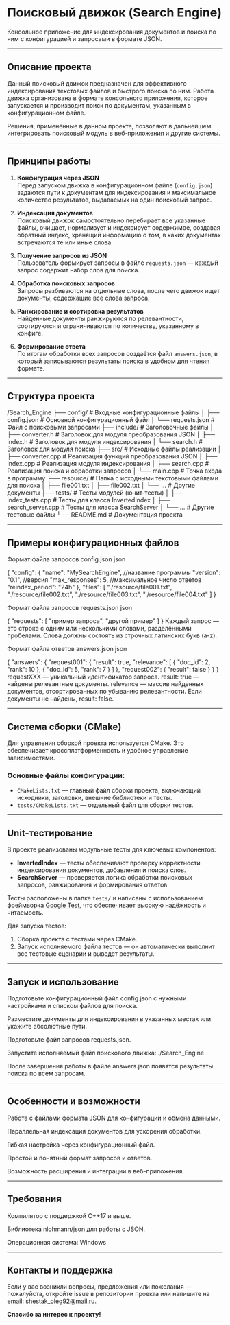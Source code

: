 # Поисковый движок (Search Engine)

Консольное приложение для индексирования документов и поиска по ним с конфигурацией и запросами в формате JSON.

---

## Описание проекта

Данный поисковый движок предназначен для эффективного индексирования текстовых файлов и быстрого поиска по ним. Работа движка организована в формате консольного приложения, которое запускается и производит поиск по документам, указанным в конфигурационном файле.

Решения, применённые в данном проекте, позволяют в дальнейшем интегрировать поисковый модуль в веб-приложения и другие системы.

---

## Принципы работы

1. **Конфигурация через JSON**  
   Перед запуском движка в конфигурационном файле (`config.json`) задаются пути к документам для индексирования и максимальное количество результатов, выдаваемых на один поисковый запрос.

2. **Индексация документов**  
   Поисковый движок самостоятельно перебирает все указанные файлы, очищает, нормализует и индексирует содержимое, создавая обратный индекс, хранящий информацию о том, в каких документах встречаются те или иные слова.

3. **Получение запросов из JSON**  
   Пользователь формирует запросы в файле `requests.json` — каждый запрос содержит набор слов для поиска.

4. **Обработка поисковых запросов**  
   Запросы разбиваются на отдельные слова, после чего движок ищет документы, содержащие все слова запроса.

5. **Ранжирование и сортировка результатов**  
   Найденные документы ранжируются по релевантности, сортируются и ограничиваются по количеству, указанному в конфиге.

6. **Формирование ответа**  
   По итогам обработки всех запросов создаётся файл `answers.json`, в который записываются результаты поиска в удобном для чтения формате.

---

## Структура проекта

/Search_Engine ├── config/ # Входные конфигурационные файлы │ ├── config.json # Основной конфигурационный файл │ └── requests.json # Файл с поисковыми запросами ├── include/ # Заголовочные файлы │ ├── converter.h # Заголовок для модуля преобразования JSON │ ├── index.h # Заголовок для модуля индексирования │ └── search.h # Заголовок для модуля поиска ├── src/ # Исходные файлы реализации │ ├── converter.cpp # Реализация функций преобразования JSON │ ├── index.cpp # Реализация модуля индексирования │ ├── search.cpp # Реализация поиска и обработки запросов │ └── main.cpp # Точка входа в программу ├── resource/ # Папка с исходными текстовыми файлами для поиска │ ├── file001.txt │ ├── file002.txt │ └── ... # Другие документы ├── tests/ # Тесты модулей (юнит-тесты) │ ├── index_tests.cpp # Тесты для класса InvertedIndex │ ├── search_server.cpp # Тесты для класса SearchServer │ └── ... # Другие тестовые файлы └── README.md # Документация проекта

---

## Примеры конфигурационных файлов

Формат файла запросов config.json
json

{
"config": {
"name": "MySearchEngine", //название программы
"version": "0.1", //версия
"max_responses": 5, //максимальное число ответов
"reindex_period": "24h"
},
"files": [
"./resource/file001.txt",
"./resource/file002.txt",
"./resource/file003.txt",
"./resource/file004.txt"
]
}

Формат файла запросов requests.json
json

{
"requests": [
"пример запроса",
"другой пример"
]
}
Каждый запрос — это строка с одним или несколькими словами, разделёнными пробелами.
Слова должны состоять из строчных латинских букв (a-z).

Формат файла ответов answers.json
json

{
"answers": {
"request001": {
"result": true,
"relevance": [
{ "doc_id": 2, "rank": 10 },
{ "doc_id": 5, "rank": 7 }
]
},
"request002": {
"result": false
}
}
}
requestXXX — уникальный идентификатор запроса.
result: true — найдены релевантные документы.
relevance — массив найденных документов, отсортированных по убыванию релевантности.
Если документы не найдены, result: false.

---

## Система сборки (CMake)

Для управления сборкой проекта используется CMake. Это обеспечивает кроссплатформенность и удобное управление зависимостями.

### Основные файлы конфигурации:

- `CMakeLists.txt` — главный файл сборки проекта, включающий исходники, заголовки, внешние библиотеки и тесты.
- `tests/CMakeLists.txt` — отдельный файл для сборки тестов.

---

## Unit-тестирование

В проекте реализованы модульные тесты для ключевых компонентов:

- **InvertedIndex** — тесты обеспечивают проверку корректности индексирования документов, добавления и поиска слов.
- **SearchServer** — проверяется логика обработки поисковых запросов, ранжирования и формирования ответов.

Тесты расположены в папке `tests/` и написаны с использованием фреймворка [Google Test](https://github.com/google/googletest), что обеспечивает высокую надёжность и читаемость.

Для запуска тестов:

1. Сборка проекта с тестами через CMake.
2. Запуск исполняемого файла тестов — он автоматически выполнит все тестовые сценарии и выведет результаты.

---

## Запуск и использование

Подготовьте конфигурационный файл config.json с нужными настройками и списком файлов для поиска.

Разместите документы для индексирования в указанных местах или укажите абсолютные пути.

Подготовьте файл запросов requests.json.

Запустите исполняемый файл поискового движка: ./Search_Engine

После завершения работы в файле answers.json появятся результаты поиска по всем запросам.

---

## Особенности и возможности

Работа с файлами формата JSON для конфигурации и обмена данными.

Параллельная индексация документов для ускорения обработки.

Гибкая настройка через конфигурационный файл.

Простой и понятный формат запросов и ответов.

Возможность расширения и интеграции в веб-приложения.

---

## Требования

Компилятор с поддержкой C++17 и выше.

Библиотека nlohmann/json для работы с JSON.

Операционная система: Windows

---

## Контакты и поддержка

Если у вас возникли вопросы, предложения или пожелания — пожалуйста, откройте issue в репозитории проекта или напишите на email: shestak_oleg92@mail.ru.

**Спасибо за интерес к проекту!**